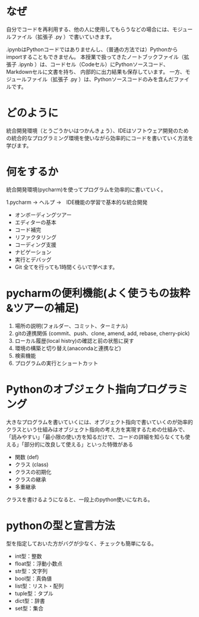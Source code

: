 # なぜ
自分でコードを再利用する、他の人に使用してもらうなどの場合には、モジュールファイル（拡張子 .py ）で書いていきます。

.ipynbはPythonコードではありませんし、（普通の方法では）Pythonからimportすることもできません。
本授業で扱ってきたノートブックファイル（拡張子 .ipynb ）は、コードセル（Codeセル）にPythonソースコード、Markdownセルに文書を持ち、
内部的に出力結果も保存しています。 一方、モジュールファイル（拡張子 .py ）は、Pythonソースコードのみを含んだファイルです。

# どのように
統合開発環境（とうごうかいはつかんきょう）、IDEはソフトウェア開発のための統合的なプログラミング環境を使いながら効率的にコードを書いていく方法を学びます。

# 何をするか
統合開発環境(pycharm)を使ってプログラムを効率的に書いていく。

1.pycharm → ヘルプ →　IDE機能の学習で基本的な統合開発
- オンボーディングツアー
- エディターの基本
- コード補完
- リファクタリング
- コーディング支援
- ナビゲーション
- 実行とデバッグ
- Git
全てを行っても1時間くらいで学べます。

# pycharmの便利機能(よく使うもの抜粋&ツアーの補足)
1. 場所の説明(フォルダー、コミット、ターミナル)
2. gitの連携関係 (commit、push、clone, amend, add, rebase, cherry-pick)
3. ローカル履歴(local histry)の確認と前の状態に戻す
4. 環境の構築と切り替え(anacondaと連携など)
5. 検索機能
6. プログラムの実行とショートカット 

# Pythonのオブジェクト指向プログラミング
大きなプログラムを書いていくには、オブジェクト指向で書いていくのが効率的
クラスという仕組みはオブジェクト指向の考え方を実現するための仕組みで、「読みやすい」「最小限の使い方を知るだけで、コードの詳細を知らなくても使える」「部分的に改良して使える」といった特徴がある
- 関数 (def)
- クラス (class)
- クラスの初期化
- クラスの継承
- 多重継承

クラスを書けるようになると、一段上のpython使いになれる。

# pythonの型と宣言方法
型を指定しておいた方がバグが少なく、チェックも簡単になる。
- int型：整数
- float型：浮動小数点
- str型：文字列
- bool型：真偽値
- list型：リスト・配列
- tuple型：タプル
- dict型：辞書
- set型：集合
